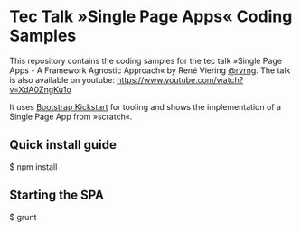 # Tec Talk »Single Page Apps« Coding Samples

This repository contains the coding samples for the tec talk »Single Page Apps - A Framework Agnostic Approach« by René Viering [@rvrng](http://twitter.com/rvrng). The talk is also available on youtube: https://www.youtube.com/watch?v=XdA0ZngKu1o

It uses [Bootstrap Kickstart](https://github.com/micromata/bootstrap-kickstart) for tooling and shows the implementation of a Single Page App from »scratch«.

## Quick install guide
$ npm install

## Starting the SPA
$ grunt
